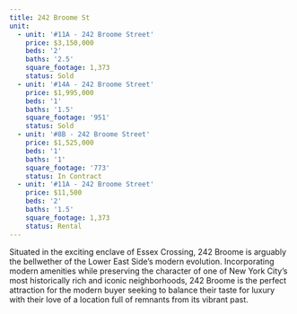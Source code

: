 ```yaml
---
title: 242 Broome St
unit:
  - unit: '#11A - 242 Broome Street'
    price: $3,150,000
    beds: '2'
    baths: '2.5'
    square_footage: 1,373
    status: Sold
  - unit: '#14A - 242 Broome Street'
    price: $1,995,000
    beds: '1'
    baths: '1.5'
    square_footage: '951'
    status: Sold
  - unit: '#8B - 242 Broome Street'
    price: $1,525,000
    beds: '1'
    baths: '1'
    square_footage: '773'
    status: In Contract
  - unit: '#11A - 242 Broome Street'
    price: $11,500
    beds: '2'
    baths: '1.5'
    square_footage: 1,373
    status: Rental
---
```


Situated in the exciting enclave of Essex Crossing, 242 Broome is arguably the bellwether of the Lower East Side’s modern evolution. Incorporating modern amenities while preserving the character of one of New York City’s most historically rich and iconic neighborhoods, 242 Broome is the perfect attraction for the modern buyer seeking to balance their taste for luxury with their love of a location full of remnants from its vibrant past.
